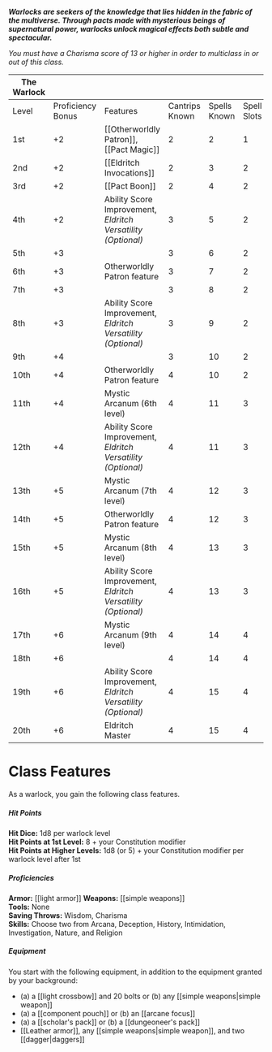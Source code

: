 **_Warlocks are seekers of the knowledge that lies hidden in the fabric of the multiverse. Through pacts made with mysterious beings of supernatural power, warlocks unlock magical effects both subtle and spectacular._**

_You must have a Charisma score of 13 or higher in order to multiclass in or out of this class._

| The Warlock |                   |                                                              |                |              |             |            |                   |
| ----------- | ----------------- | ------------------------------------------------------------ | -------------- | ------------ | ----------- | ---------- | ----------------- |
| Level       | Proficiency Bonus | Features                                                     | Cantrips Known | Spells Known | Spell Slots | Slot Level | Invocations Known |
| 1st         | +2                | [[Otherworldly Patron]], [[Pact Magic]]                      | 2              | 2            | 1           | 1st        | -                 |
| 2nd         | +2                | [[Eldritch Invocations]]                                     | 2              | 3            | 2           | 1st        | 2                 |
| 3rd         | +2                | [[Pact Boon]]                                                | 2              | 4            | 2           | 2nd        | 2                 |
| 4th         | +2                | Ability Score Improvement, _Eldritch Versatility (Optional)_ | 3              | 5            | 2           | 2nd        | 2                 |
| 5th         | +3                |                                                              | 3              | 6            | 2           | 3rd        | 3                 |
| 6th         | +3                | Otherworldly Patron feature                                  | 3              | 7            | 2           | 3rd        | 3                 |
| 7th         | +3                |                                                              | 3              | 8            | 2           | 4th        | 4                 |
| 8th         | +3                | Ability Score Improvement, _Eldritch Versatility (Optional)_ | 3              | 9            | 2           | 4th        | 4                 |
| 9th         | +4                |                                                              | 3              | 10           | 2           | 5th        | 5                 |
| 10th        | +4                | Otherworldly Patron feature                                  | 4              | 10           | 2           | 5th        | 5                 |
| 11th        | +4                | Mystic Arcanum (6th level)                                   | 4              | 11           | 3           | 5th        | 5                 |
| 12th        | +4                | Ability Score Improvement, _Eldritch Versatility (Optional)_ | 4              | 11           | 3           | 5th        | 6                 |
| 13th        | +5                | Mystic Arcanum (7th level)                                   | 4              | 12           | 3           | 5th        | 6                 |
| 14th        | +5                | Otherworldly Patron feature                                  | 4              | 12           | 3           | 5th        | 6                 |
| 15th        | +5                | Mystic Arcanum (8th level)                                   | 4              | 13           | 3           | 5th        | 7                 |
| 16th        | +5                | Ability Score Improvement, _Eldritch Versatility (Optional)_ | 4              | 13           | 3           | 5th        | 7                 |
| 17th        | +6                | Mystic Arcanum (9th level)                                   | 4              | 14           | 4           | 5th        | 7                 |
| 18th        | +6                |                                                              | 4              | 14           | 4           | 5th        | 8                 |
| 19th        | +6                | Ability Score Improvement, _Eldritch Versatility (Optional)_ | 4              | 15           | 4           | 5th        | 8                 |
| 20th        | +6                | Eldritch Master                                              | 4              | 15           | 4           | 5th        | 8                 |


# Class Features

As a warlock, you gain the following class features.

##### Hit Points

**Hit Dice:** 1d8 per warlock level  
**Hit Points at 1st Level:** 8 + your Constitution modifier  
**Hit Points at Higher Levels:** 1d8 (or 5) + your Constitution modifier per warlock level after 1st

##### Proficiencies

**Armor:** [[light armor]] 
**Weapons:** [[simple weapons]]  
**Tools:** None  
**Saving Throws:** Wisdom, Charisma  
**Skills:** Choose two from Arcana, Deception, History, Intimidation, Investigation, Nature, and Religion

##### Equipment

You start with the following equipment, in addition to the equipment granted by your background:

- (a) a [[light crossbow]] and 20 bolts or (b) any [[simple weapons|simple weapon]]
- (a) a [[component pouch]] or (b) an [[arcane focus]]
- (a) a [[scholar's pack]] or (b) a [[dungeoneer's pack]]
- [[Leather armor]], any [[simple weapons|simple weapon]], and two [[dagger|daggers]]